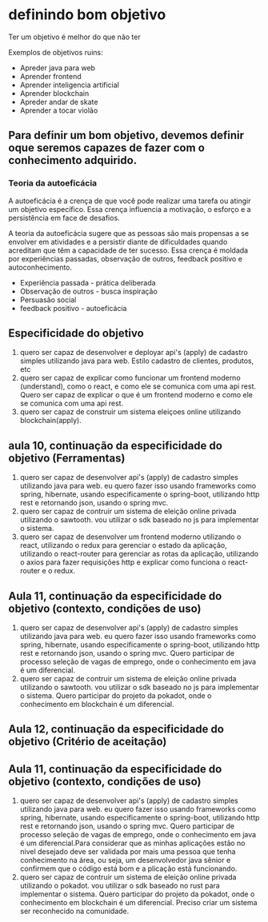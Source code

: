 # definindo bom objetivo

Ter um objetivo é melhor do que não ter

Exemplos de objetivos ruins:

* Apreder java para web
* Aprender frontend
* Aprender inteligencia artificial
* Aprender blockchain
* Apreder andar de skate
* Aprender a tocar violão

## Para definir um bom objetivo, devemos definir oque seremos capazes de fazer com o conhecimento adquirido.

### Teoria da autoeficácia

A autoeficácia é a crença de que você pode realizar uma tarefa ou atingir um objetivo específico. Essa crença influencia a motivação, o esforço e a persistência em face de desafios.

A teoria da autoeficácia sugere que as pessoas são mais propensas a se envolver em atividades e a persistir diante de dificuldades quando acreditam que têm a capacidade de ter sucesso. Essa crença é moldada por experiências passadas, observação de outros, feedback positivo e autoconhecimento.


* Experiência passada - prática deliberada
* Observação de outros - busca inspiração
* Persuasão social
* feedback positivo - autoeficácia


## Especificidade do objetivo

1. quero ser capaz de desenvolver e deployar api's (apply) de cadastro simples utilizando java para web. Estilo cadastro de clientes, produtos, etc
2. quero ser capaz de explicar como funcionar um frontend moderno (understand), como o react, e como ele se comunica com uma api rest. Quero ser capaz de explicar o que é um frontend moderno e como ele se comunica com uma api rest.
3. quero ser capaz de construir um sistema eleiçoes online utilizando blockchain(apply).

## aula 10, continuação da especificidade do objetivo (Ferramentas)

1. quero ser capaz de desenvolver api's (apply) de cadastro simples utilizando java para web. eu quero fazer isso usando frameworks como spring, hibernate, usando especificamente o spring-boot, utilizando http rest e retornando json, usando o spring mvc.
2. quero ser capaz de contruir um sistema de eleição online privada utilizando o sawtooth. vou utilizar o sdk baseado no js para implementar o sistema.
3. quero ser capaz de desenvolver um frontend moderno utilizando o react, utilizando o redux para gerenciar o estado da aplicação, utilizando o react-router para gerenciar as rotas da aplicação, utilizando o axios para fazer requisições http e explicar como funciona o react-router e o redux.


## Aula 11, continuação da especificidade do objetivo (contexto, condições de uso)

1. quero ser capaz de desenvolver api's (apply) de cadastro simples utilizando java para web. eu quero fazer isso usando frameworks como spring, hibernate, usando especificamente o spring-boot, utilizando http rest e retornando json, usando o spring mvc. Quero participar de processo seleção de vagas de emprego, onde o conhecimento em java é um diferencial.
2. quero ser capaz de contruir um sistema de eleição online privada utilizando o sawtooth. vou utilizar o sdk baseado no js para implementar o sistema. Quero participar do projeto da pokadot, onde o conhecimento em blockchain é um diferencial.


## Aula 12, continuação da especificidade do objetivo (Critério de aceitação)



## Aula 11, continuação da especificidade do objetivo (contexto, condições de uso)

1. quero ser capaz de desenvolver api's (apply) de cadastro simples utilizando java para web. eu quero fazer isso usando frameworks como spring, hibernate, usando especificamente o spring-boot, utilizando http rest e retornando json, usando o spring mvc. Quero participar de processo seleção de vagas de emprego, onde o conhecimento em java é um diferencial.Para considerar que as minhas aplicações estão no nivel desejado deve ser validada por mais uma pessoa que tenha conhecimento na área, ou seja, um desenvolvedor java sênior e confirmem que o código está bom e a plicação está funcionando.
2. quero ser capaz de contruir um sistema de eleição online privada utilizando o pokadot. vou utilizar o sdk baseado no rust para implementar o sistema. Quero participar do projeto da pokadot, onde o conhecimento em blockchain é um diferencial. Preciso criar um sistema ser reconhecido na comunidade.
